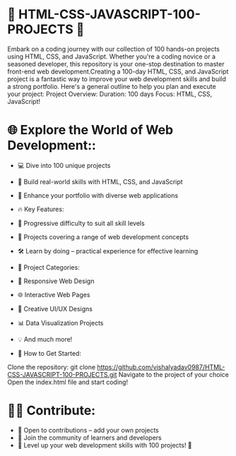 # 🚀 HTML-CSS-JAVASCRIPT-100-PROJECTS 🚀

Embark on a coding journey with our collection of 100 hands-on projects using HTML, CSS, and JavaScript. Whether you're a coding novice or a seasoned developer, this repository is your one-stop destination to master front-end web development.Creating a 100-day HTML, CSS, and JavaScript project is a fantastic way to improve your web development skills and build a strong portfolio. Here's a general outline to help you plan and execute your project:  Project Overview:  Duration: 100 days Focus: HTML, CSS, JavaScript!

# 🌐 Explore the World of Web Development::

* 💻 Dive into 100 unique projects
* 🚀 Build real-world skills with HTML, CSS, and JavaScript
* 🎨 Enhance your portfolio with diverse web applications
* 🔥 Key Features:

* 🚀 Progressive difficulty to suit all skill levels
* 🌟 Projects covering a range of web development concepts
* 🛠️ Learn by doing – practical experience for effective learning
* 📂 Project Categories:

* 🚀 Responsive Web Design
* 🌐 Interactive Web Pages
* 🎨 Creative UI/UX Designs
* 📊 Data Visualization Projects
* 💡 And much more!
* 🌟 How to Get Started:

Clone the repository: git clone https://github.com/vishalyadav0987/HTML-CSS-JAVASCRIPT-100-PROJECTS.git
Navigate to the project of your choice
Open the index.html file and start coding!
# 👩‍💻 Contribute:

* 🤝 Open to contributions – add your own projects
* 🌈 Join the community of learners and developers
* 🌟 Level up your web development skills with 100 projects! 🌟
